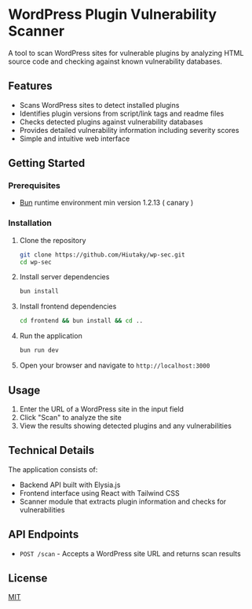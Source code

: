 # WordPress Plugin Vulnerability Scanner

A tool to scan WordPress sites for vulnerable plugins by analyzing HTML source code and checking against known vulnerability databases.

## Features

- Scans WordPress sites to detect installed plugins
- Identifies plugin versions from script/link tags and readme files
- Checks detected plugins against vulnerability databases
- Provides detailed vulnerability information including severity scores
- Simple and intuitive web interface

## Getting Started

### Prerequisites

- [Bun](https://bun.sh/) runtime environment min version 1.2.13 ( canary )

### Installation

1. Clone the repository
   ```bash
   git clone https://github.com/Hiutaky/wp-sec.git
   cd wp-sec
   ```

2. Install server dependencies

   ```bash
   bun install
   ```
3. Install frontend dependencies
   ```bash
   cd frontend && bun install && cd ..
   ```
3. Run the application
   ```bash
   bun run dev
   ```

4. Open your browser and navigate to `http://localhost:3000`

## Usage

1. Enter the URL of a WordPress site in the input field
2. Click "Scan" to analyze the site
3. View the results showing detected plugins and any vulnerabilities

## Technical Details

The application consists of:

- Backend API built with Elysia.js
- Frontend interface using React with Tailwind CSS
- Scanner module that extracts plugin information and checks for vulnerabilities

## API Endpoints

- `POST /scan` - Accepts a WordPress site URL and returns scan results

## License

[MIT](LICENSE)
